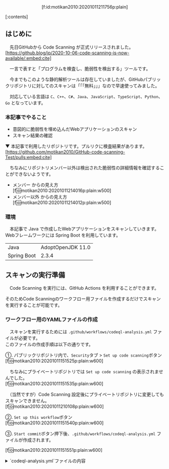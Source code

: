 <div style="text-align:center;">[f:id:motikan2010:20201011211756p:plain]</div>

<div class="contents-box"><p>[:contents]</p></div>

## はじめに

　先日GitHubから Code Scanning が正式リリースされました。  
[https://github.blog/jp/2020-10-06-code-scanning-is-now-available/:embed:cite]

　一言で表すと「<span class="m-y">プログラムを検査し、脆弱性を検出する</span>」ツールです。  

　今までもこのような静的解析ツールは存在していましたが、<span class="m-y">GitHubパブリックリポジトリに対してのスキャンは「「「無料」」」</span>なので早速使ってみました。  

　対応している言語は `C`、`C++`、`C#`、`Java`、`JavaScript`、`TypeScript`、`Python`、`Go`  となっています。  

### 本記事でやること

- 意図的に脆弱性を埋め込んだWebアプリケーションのスキャン
- スキャン結果の確認

▼ 本記事で利用したリポジトリです。プルリクに検査結果があります。  
[https://github.com/motikan2010/GitHub-code-scanning-Test/pulls:embed:cite]

　ちなみにリポジトリメンバー以外は検出された脆弱性の詳細情報を確認することができないようです。  

- メンバー からの見え方  
[f:id:motikan2010:20201011214016p:plain:w500]  
- メンバー以外 からの見え方  
[f:id:motikan2010:20201011214012p:plain:w500]  

### 環境

　本記事で Java で作成したWebアプリケーションをスキャンしていきます。  
Webフレームワークには Spring Boot を利用しています。  

| | |
| - | - |
| Java | AdoptOpenJDK 11.0 |
| Spring Boot | 2.3.4 |

## スキャンの実行準備

　Code Scanning を実行には、GitHub Actions を利用することができます。  

そのため<span class="m-y">Code Scanningのワークフロー用ファイルを作成するだけでスキャンを実行することが可能</span>です。

### ワークフロー用のYAMLファイルの作成

　スキャンを実行するためには `.github/workflows/codeql-analysis.yml` ファイルが必要です。  
このファイルの作成手順は以下の通りです。  

①. パブリックリポジトリ内で、`Security`タブ > `Set up code scanning`ボタン  
[f:id:motikan2010:20201011151525p:plain:w600]  

　ちなみにプライベートリポジトリでは `Set up code scanning` の表示されませんでした。  
[f:id:motikan2010:20201011151535p:plain:w600]  

　（当然ですが）Code Scanning 設定後にプライベートリポジトリに変更してもスキャンできません。  
[f:id:motikan2010:20201011210108p:plain:w600]  

②. `Set up this workflow`ボタン  
[f:id:motikan2010:20201011151540p:plain:w600]  

③. `Start commit`ボタン押下後、`.github/workflows/codeql-analysis.yml` ファイルが作成されます。  

[f:id:motikan2010:20201011151551p:plain:w600]  

<details><summary>`codeql-analysis.yml`ファイルの内容</summary><div>

<div class="sm-code" style="width:100%">
```yaml
# For most projects, this workflow file will not need changing; you simply need
# to commit it to your repository.
#
# You may wish to alter this file to override the set of languages analyzed,
# or to provide custom queries or build logic.
name: "CodeQL"

on:
  push:
    branches: [master]
  pull_request:
    # The branches below must be a subset of the branches above
    branches: [master]
  schedule:
    - cron: '0 4 * * 0'

jobs:
  analyze:
    name: Analyze
    runs-on: ubuntu-latest

    strategy:
      fail-fast: false
      matrix:
        # Override automatic language detection by changing the below list
        # Supported options are ['csharp', 'cpp', 'go', 'java', 'javascript', 'python']
        language: ['java']
        # Learn more...
        # https://docs.github.com/en/github/finding-security-vulnerabilities-and-errors-in-your-code/configuring-code-scanning#overriding-automatic-language-detection

    steps:
    - name: Checkout repository
      uses: actions/checkout@v2
      with:
        # We must fetch at least the immediate parents so that if this is
        # a pull request then we can checkout the head.
        fetch-depth: 2

    # If this run was triggered by a pull request event, then checkout
    # the head of the pull request instead of the merge commit.
    - run: git checkout HEAD^2
      if: ${{ github.event_name == 'pull_request' }}

    # Initializes the CodeQL tools for scanning.
    - name: Initialize CodeQL
      uses: github/codeql-action/init@v1
      with:
        languages: ${{ matrix.language }}
        # If you wish to specify custom queries, you can do so here or in a config file.
        # By default, queries listed here will override any specified in a config file. 
        # Prefix the list here with "+" to use these queries and those in the config file.
        # queries: ./path/to/local/query, your-org/your-repo/queries@main

    # Autobuild attempts to build any compiled languages  (C/C++, C#, or Java).
    # If this step fails, then you should remove it and run the build manually (see below)
    - name: Autobuild
      uses: github/codeql-action/autobuild@v1

    # ℹ️ Command-line programs to run using the OS shell.
    # 📚 https://git.io/JvXDl

    # ✏️ If the Autobuild fails above, remove it and uncomment the following three lines
    #    and modify them (or add more) to build your code if your project
    #    uses a compiled language

    #- run: |
    #   make bootstrap
    #   make release

    - name: Perform CodeQL Analysis
      uses: github/codeql-action/analyze@v1

```
</div>
</details>

### エラー発生

　`codeql-analysis.yml`の作成時にスキャンが実行されましたが、下記のエラーが発生しました。  
<div class="sm-code" style="width:100%">
```
  [2020-10-10 18:13:27] [autobuild] Daemon will be stopped at the end of the build stopping after processing
  [2020-10-10 18:13:41] [autobuild] > Task :compileJava FAILED
  [2020-10-10 18:13:41] [autobuild] FAILURE: Build failed with an exception.
  [2020-10-10 18:13:41] [autobuild] * What went wrong:
  [2020-10-10 18:13:41] [autobuild] Execution failed for task ':compileJava'.
  [2020-10-10 18:13:41] [autobuild] > Could not target platform: 'Java SE 11' using tool chain: 'JDK 8 (1.8)'.
```
</div>

　`Could not target platform: 'Java SE 11' using tool chain: 'JDK 8 (1.8)'.`  
とメッセージが表示され、Java 11 に対応させる必要がありそうです。  

### Java 11 に対応

　エラーを解消するために、`codeql-analysis.yml`内の`steps`に以下を追加します。  
<div class="md-code" style="width:60%">
```yaml
    - uses: actions/setup-java@v1
      with:
        java-version: '11'
```
</div>

　これで問題なくスキャンが実行されるようになりました。  

## スキャン実行

　ここからは実際にアプリケーションに対してスキャンを実行してきます。  

　今回利用するアプリケーションは Code Scanning を試すために作成したもので意図的に脆弱性を埋め込んでいます。  
試した脆弱性は「SQL Injection」「Insecure Deserialization」「Cross-Site Scripting」の３種です。  

　そしてスキャンによって検知された脆弱性が、どのように表示されるのかを確認します。  

### SQL Injection

　スキャンを実行するために <span><a href="https://github.com/motikan2010/GitHub-code-scanning-Test/pull/4" target="_blank">SQL Injectionの脆弱性が含まれたコードのプルリクエスト</a></span> を作成しました。

　スキャンの結果に ❌ が表示されていることから、何か起きたことが分かります。`Details`を押下しスキャンの詳細を確認してみます。  
[f:id:motikan2010:20201011175049p:plain:w600]  

　スキャン結果 1件の脆弱性が検知された旨の記述があり、脆弱性の概要は `Query built from user-controlled sources` となっています。  

　これで意図的に埋め込んだSQL Injection が Code Scanning によって検知されたことが確認できました。  
[f:id:motikan2010:20201011184350p:plain:w600]  

　脆弱性の詳細を確認するためには `Show more details` を押下します。  

そうすると脆弱性が存在しているコード部分が強調された、脆弱性の詳細画面へ遷移します。  
[f:id:motikan2010:20201011175052p:plain:w600]  

　より詳細に脆弱性について知りたいのであれば、`Show more` を押下します。すると脆弱性の概要や修正方法、参考リンクなどの情報が展開されます。  

　下画像は SQL Injection の場合ですが、結構なボリュームがあります。  
[f:id:motikan2010:20201011174009p:plain:w400]

　さらに`Show paths`を押下すると、ユーザが入力した値（ここでは`name`値）がどのような流れでSQLに挿入されるのかを確認できます。（親切すぎる！）  
[f:id:motikan2010:20201011175057p:plain:w600]  

### Insecure Deserialization（安全でないデシリアライゼーション）

　次は <span><a href="https://github.com/motikan2010/GitHub-code-scanning-Test/pull/2" target="_blank">Insecure Deserialization の脆弱性を埋め込んでスキャン</a></span> してみます。  

　スキャン結果の詳細は以下のように表示されました。  
[f:id:motikan2010:20201011190503p:plain:w600]  

　Insecure Deserialization でも同様にユーザが入力した値がどのような流れで脆弱なコードにたどり着くのかを確認することができました。  
[f:id:motikan2010:20201011190459p:plain:w600]  

### Cross-Site Scripting（XSS）

　最後に <span><a href="https://github.com/motikan2010/GitHub-code-scanning-Test/pull/1" target="_blank">Cross-Site Scripting（XSS） の脆弱性を埋め込んでスキャン</a></span> してみます。  

　スキャン結果から先に言うと、Code Scanning では脆弱性が検知されませんでした。  

　脆弱性を含むプルリクエストは下画像です。上部がコントローラ側、下部がビュー側となっています。  
[f:id:motikan2010:20201011202004p:plain:w600]

　XSSの原因となっているコードは `<span th:utext="${msg}"/>` の部分で `th:utext` を使っている点です。
これはユーザから与えられた値はHTMLエスケープせずに表示されるようになっています。  

　ですが、下画像のスキャン結果通り XSS は検知されませんでした。  

[f:id:motikan2010:20201011202350p:plain:w600]

　原因は不明ですが、Javaコード外で発生している脆弱性だからなのではないかなと思っています。  
(テンプレートエンジンは検査対象外？)  
　それか 脆弱性の埋め込み力 が足りていない・・・。

## その他

### リポジトリにアクティビティがないと無効化される

　Code Scanning を有効化しているリポジトリは60日間更新しないと自動的に無効化されるようです。  

　無効化される前に下のようなメールが届きました。  

[f:id:motikan2010:20201207043557p:plain:w600]  

　メール記載のリンク先からすぐに更新することができました。  
[f:id:motikan2010:20201207043828p:plain:w600]

## まとめ

　今回初めて GitHub の Code Scanning を利用してみましたが、導入が簡単であり、検出された脆弱性についても説明や検出理由の記載もあり、有意義な機能だと感じました。  

　パブリックリポジトリでの利用は無料ですので、今後の開発では導入するのが一般的になっていくのではないかと期待していまが、どうしてもプライベートリポジトリでの利用は有償となっているので、その点が導入のハードルになるのではと思っています。  

　プライベートリポジトリで利用するためには、<span><a href="https://docs.github.com/en/free-pro-team@latest/github/getting-started-with-github/githubs-products#github-one" target="_blank">「GitHub One」ライセンス</a></span>、または<span><a href="https://github.com/features/security#security-prevent" target="_blank">「Enterprise + Code scanning オプション」ライセンス</a></span> を利用する必要があるとのことです。  

　価格は提示されていませんが、十分な機能が提供されていることもありますのでいいお値段しそうです。  
[f:id:motikan2010:20201011203630p:plain:w600]  

　今も様々な言語がサポートしていますが PHP や Ruby もサポートされることに期待しています。  

## 更新履歴

- 2020年10月11日 新規作成

